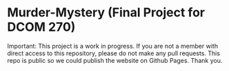 # Murder-Mystery (Final Project for DCOM 270)
Important: This project is a work in progress. If you are not a member with direct access to this repository, please do not make any pull requests.
This repo is public so we could publish the website on Github Pages.
Thank you.
